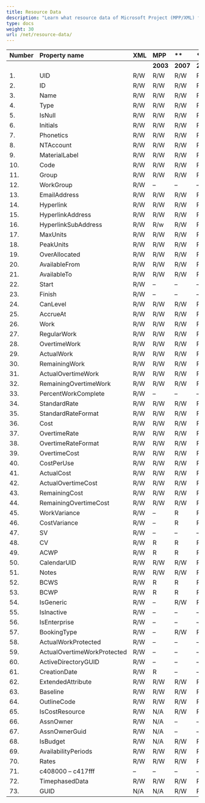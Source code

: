 ```yaml
---
title: Resource Data
description: "Learn what resource data of Microsoft Project (MPP/XML) files are can be written or read by Aspose.Tasks for .NET."
type: docs
weight: 30
url: /net/resource-data/
---
```


|**Number** |**Property name** |**XML** |**MPP** |** |** |**  |** |** |**Comments** |
| :- | :- | :- | :- | :- | :- | :- | :- | :- | :- |
| | | |**2003** |**2007** |**2010** |**2013** |**2016** |**2019** | |
|1. |UID |R/W |R/W |R/W |R/W |R/W |R/W |R/W | |
|2. |ID |R/W |R/W |R/W |R/W |R/W |R/W |R/W | |
|3. |Name |R/W |R/W |R/W |R/W |R/W |R/W |R/W | |
|4. |Type |R/W |R/W |R/W |R/W |R/W |R/W |R/W | |
|5. |IsNull |R/W |R/W |R/W |R/W |R/W |R/W |R/W | |
|6. |Initials |R/W |R/W |R/W |R/W |R/W |R/W |R/W | |
|7. |Phonetics |R/W |R/W |R/W |R/W |R/W |R/W |R/W | |
|8. |NTAccount |R/W |R/W |R/W |R/W |R/W |R/W |R/W | |
|9. |MaterialLabel |R/W |R/W |R/W |R/W |R/W |R/W |R/W | |
|10. |Code |R/W |R/W |R/W |R/W |R/W |R/W |R/W | |
|11. |Group |R/W |R/W |R/W |R/W |R/W |R/W |R/W | |
|12. |WorkGroup |R/W |– |– |– |– |– | | |
|13. |EmailAddress |R/W |R/W |R/W |R/W |R/W |R/W |R/W | |
|14. |Hyperlink |R/W |R/W |R/W |R/W |R/W |R/W |R/W | |
|15. |HyperlinkAddress |R/W |R/W |R/W |R/W |R/W |R/W |R/W | |
|16. |HyperlinkSubAddress |R/W |R/w |R/W |R/W |R/W |R/W |R/W | |
|17. |MaxUnits |R/W |R/W |R/W |R/W |R/W |R/W |R/W | |
|18. |PeakUnits |R/W |R/W |R/W |R/W |R/W |R/W |R/W | |
|19. |OverAllocated |R/W |R/W |R/W |R/W |R/W |R/W |R/W | |
|20. |AvailableFrom |R/W |R/W |R/W |R/W |R/W |R/W |R/W | |
|21. |AvailableTo |R/W |R/W |R/W |R/W |R/W |R/W |R/W | |
|22. |Start |R/W |– |– |– |– |– |– | |
|23. |Finish |R/W |– |– |– |– |– |– | |
|24. |CanLevel |R/W |R/W |R/W |R/W |R/W |R/W |R/W | |
|25. |AccrueAt |R/W |R/W |R/W |R/W |R/W |R/W |R/W | |
|26. |Work |R/W |R/W |R/W |R/W |R/W |R/W |R/W | |
|27. |RegularWork |R/W |R/W |R/W |R/W |R/W |R/W |R/W | |
|28. |OvertimeWork |R/W |R/W |R/W |R/W |R/W |R/W |R/W | |
|29. |ActualWork |R/W |R/W |R/W |R/W |R/W |R/W |R/W | |
|30. |RemainingWork |R/W |R/W |R/W |R/W |R/W |R/W |R/W | |
|31. |ActualOvertimeWork |R/W |R/W |R/W |R/W |R/W |R/W |R/W | |
|32. |RemainingOvertimeWork |R/W |R/W |R/W |R/W |R/W |R/W |R/W | |
|33. |PercentWorkComplete |R/W |– |– |– |– |– |– | |
|34. |StandardRate |R/W |R/W |R/W |R/W |R/W |R/W |R/W | |
|35. |StandardRateFormat |R/W |R/W |R/W |R/W |R/W |R/W |R/W | |
|36. |Cost |R/W |R/W |R/W |R/W |R/W |R/W |R/W | |
|37. |OvertimeRate |R/W |R/W |R/W |R/W |R/W |R/W |R/W | |
|38. |OvertimeRateFormat |R/W |R/W |R/W |R/W |R/W |R/W |R/W | |
|39. |OvertimeCost |R/W |R/W |R/W |R/W |R/W |R/W |R/W | |
|40. |CostPerUse |R/W |R/W |R/W |R/W |R/W |R/W |R/W | |
|41. |ActualCost |R/W |R/W |R/W |R/W |R/W |R/W |R/W | |
|42. |ActualOvertimeCost |R/W |R/W |R/W |R/W |R/W |R/W |R/W | |
|43. |RemainingCost |R/W |R/W |R/W |R/W |R/W |R/W |R/W | |
|44. |RemainingOvertimeCost |R/W |R/W |R/W |R/W |R/W |R/W |R/W | |
|45. |WorkVariance |R/W |– |R |R |R |R |R | |
|46. |CostVariance |R/W |– |R |R |R |R |R | |
|47. |SV |R/W |– |– |– |– |– |– | |
|48. |CV |R/W |R |R |R |R |R |R | |
|49. |ACWP |R/W |R |R |R |R |R |R | |
|50. |CalendarUID |R/W |R/W |R/W |R/W |R/W |R/W |R/W | |
|51. |Notes |R/W |R/W |R/W |R/W |R/W |R/W |R/W | |
|52. |BCWS |R/W |R |R |R |R |R |R | |
|53. |BCWP |R/W |R |R |R |R |R |R | |
|54. |IsGeneric |R/W |– |R/W |R/W |R/W |R/W |R/W | |
|55. |IsInactive |R/W |– |– |– |– |– |– | |
|56. |IsEnterprise |R/W |– |– |– |– |– |– | |
|57. |BookingType |R/W |– |R/W |R/W |R/W |R/W |R/W | |
|58. |ActualWorkProtected |R/W |– |– |– |– |– |– | |
|59. |ActualOvertimeWorkProtected |R/W |– |– |– |– |– |– | |
|60. |ActiveDirectoryGUID |R/W |– |– |– |– |– |– | |
|61. |CreationDate |R/W |R |– |– |– |– |– | |
|62. |ExtendedAttribute |R/W |R/W |R/W |R/W |R/W |R/W |R/W | |
|63. |Baseline |R/W |R/W |R/W |R/W |R/W |R/W |R/W | |
|64. |OutlineCode |R/W |R/W |R/W |R/W |R/W |R/W |R/W | |
|65. |IsCostResource |R/W |N/A |R/W |R/W |R/W |R/W |R/W | |
|66. |AssnOwner |R/W |N/A |– |– |– |– |– | |
|67. |AssnOwnerGuid |R/W |N/A |– |– |– |– |– | |
|68. |IsBudget |R/W |N/A |R/W |R/W |R/W |R/W |R/W | |
|69. |AvailabilityPeriods |R/W |R/W |R/W |R/W |R/W |R/W |R/W | |
|70. |Rates |R/W |R/W |R/W |R/W |R/W |R/W |R/W | |
|71. |c408000 – c417fff |– |– |– |– |– |– |– | |
|72. |TimephasedData |R/W |R/W |R/W |R/W |R/W |R/W |R/W | |
|73. |GUID |N/A |N/A |R/W |R/W |R/W |R/W |R/W | |

